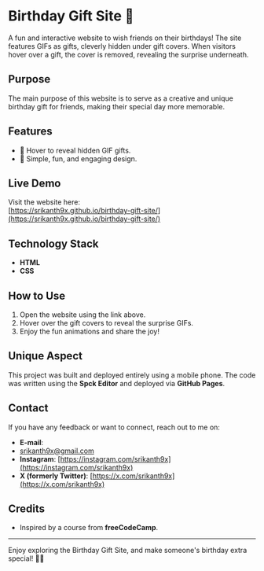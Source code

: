 # Birthday Gift Site 🎉  

A fun and interactive website to wish friends on their birthdays! The site features GIFs as gifts, cleverly hidden under gift covers. When visitors hover over a gift, the cover is removed, revealing the surprise underneath.  

## Purpose  
The main purpose of this website is to serve as a creative and unique birthday gift for friends, making their special day more memorable.  

## Features  
- 🎁 Hover to reveal hidden GIF gifts.  
- 🎨 Simple, fun, and engaging design.  

## Live Demo  
Visit the website here:  
[https://srikanth9x.github.io/birthday-gift-site/](https://srikanth9x.github.io/birthday-gift-site/)  

## Technology Stack  
- **HTML**  
- **CSS**  

## How to Use  
1. Open the website using the link above.  
2. Hover over the gift covers to reveal the surprise GIFs.  
3. Enjoy the fun animations and share the joy!  

## Unique Aspect  
This project was built and deployed entirely using a mobile phone. The code was written using the **Spck Editor** and deployed via **GitHub Pages**.  

## Contact  
If you have any feedback or want to connect, reach out to me on:  
- **E-mail**:
- [srikanth9x@gmail.com](mailto:srikanth9x@gmail.com)
- **Instagram**: [https://instagram.com/srikanth9x](https://instagram.com/srikanth9x)  
- **X (formerly Twitter)**: [https://x.com/srikanth9x](https://x.com/srikanth9x)  

## Credits  
- Inspired by a course from **freeCodeCamp**.  

---

Enjoy exploring the Birthday Gift Site, and make someone's birthday extra special! 🎂✨
